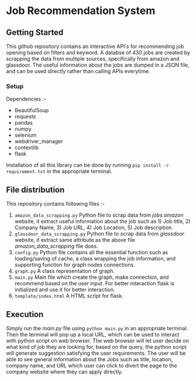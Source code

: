 # Job Recommendation System

## Getting Started
This github repository contains an interactive API's for recommending job opening based on filters and keyword. A databse of 430 jobs are created by scrapping the data from multiple sources, specifically from amazon and glassdoor. The useful information about the jobs are dumped in a JSON file, and can be used directly rather than calling APIs everytime. 

### Setup
Dependencies :-
- BeautifulSoup
- requests
- pandas
- numpy 
- selenium
- webdriver_manager
- contextlib
- flask

Installation of all this library can be done by running ``pip install -r requirement.txt`` in the appropriate terminal.

## File distribution
This repository contains following files :-
1. ``amazon_data_scrapping.py`` Python file to scrap data from *jobs.amazon* website, it extract useful information about the job such as 1) Job title, 2) Company Name, 3) Job URL, 4) Job Location, 5) Job description.
2. ``glassdoor_data_scrapping.py`` Python file to scrap data from *glassdoor* website, it extract same attribute as the above file *amazon_data_scrapping* file does.
3. ``config.py`` Python file contains all the essential function such as loading/saving of cache, a class wrapping the job information, and supporting function for graph nodes connections.
4. ``graph.py`` A class representation of graph.
5. ``main.py`` Main file which create the graph, make connection, and recommend based on the user input. For better interaction flask is initialized and use it for better interaction.
6. ``template/index.html`` A HTML script for flask.

## Execution
Simply run the *main.py* file using ``python main.py`` in an appropriate terminal. Then the terminal will pop up a local URL, which can be used to interact with python script on web browser. The web browser will let user decide on what kind of job they are looking for, based on the query, the python script will generate suggestion satisfying the user requirements. The user will be able to see general information about the Jobs such as title, location, company name, and URL which user can click to divert the page to the company website where they can apply directly. 

